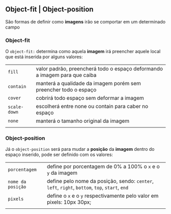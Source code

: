 ## Object-fit | Object-position

São formas de definir como **imagens** irão se comportar em um determinado campo

### Object-fit

O ```object-fit:``` determina como aquela **imagem** irá preencher aquele local que está inserida por alguns valores:

|    |    |
|----|----|
```fill``` | valor padrão, preencherá todo o espaço deformando a imagem para que caiba
```contain``` | manterá a qualidade da imagem porém sem preencher todo o espaço
```cover``` | cobrirá todo espaço sem deformar a imagem
```scale-down``` | escolherá entre none ou contain para caber no espaço
```none``` | manterá o tamanho original da imagem 
|   |    |

### Object-position

Já o ```object-position``` será para mudar a **posição** da **imagem** dentro do espaço inserido, pode ser definido com os valores:

|    |    |
|----|----|
```porcentagem``` | define por porcentagem de 0% a 100% o ``x`` e o ``y`` da imagem
```nome da posição``` | define pelo nome da posição, sendo: ``center``, ``left``, ``right``, ``bottom``, ``top``, ``start``, ``end``
```pixels``` | define o ``x`` e o ``y`` respectivamente pelo valor em pixels: 10px 30px;
|   |    |